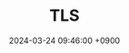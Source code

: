 ---
layout: post
title:  "TLS"
date:   2024-03-24 09:46:00 +0900
categories: 이론&nbsp;-&nbsp;웹
published: false
---